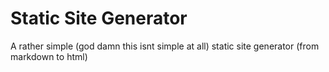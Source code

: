 # Static Site Generator
A rather simple (god damn this isnt simple at all) static site generator (from markdown to html)
